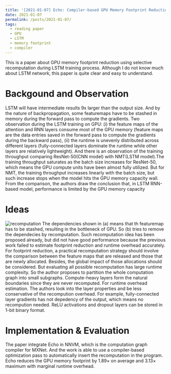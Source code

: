 ```yaml
---
title: '[2021-01-07] Echo: Compiler-based GPU Memory Footprint Reduction for LSTM RNN Training'
date: 2021-01-07
permalink: /posts/2021-01-07/
tags:
  - reading paper
  - GPU
  - LSTM
  - memory footprint
  - compiler
---
```


This is a paper about GPU memory footprint reduction using selective recomputation during LSTM training process. Although I do not know much about LSTM network, this paper is quite clear and easy to understand.

# Backgound and Observation
LSTM will have intermediate results 9x larger than the output size. And by the nature of backpropagation, some featuremaps have to be stashed in memory during the forward pass to compute the gradients.
Two observation during the LSTM training on GPU:
(i) the feature maps of the attention and RNN layers consume most of the GPU memory (feature maps are the data entries saved in the forward pass to compute the gradients during the backward pass), 
(ii) the runtime is unevenly distributed across different layers (fully-connected
layers dominate the runtime while other layers are relatively lightweight).
And there is an observation of the training throughput comparing ResNet-50(CNN model) with NMT(LSTM model).The training throughput saturates as the batch size increases for ResNet-50, which means the GPU compute units have been almost fully utilized. But for NMT, the training throughput increases linearly with the batch size, but such increase stops when the model hits the GPU memory capacity wall. From the comparison, the authors draw the conclusion that, in LSTM RNN-based model, performance is limited by the GPU memory capacity

# Ideas
![recomputation](../../images/Echo_recomputation.png)
The dependencies shown in (a) means that th featuremap has to be stashed, resulting in the bottleneck of GPU. So (b) tries to remove the dependecies by recomputation. Such recomputation idea has been proposed already, but did not have good performance because the previous work failed to estimate footprint reduction and runtime overhead accurately.
For footprint reduction, a practical recomputation strategy should involve the comparison between the feature maps that are released and those that are newly allocated. Besides, the global impact of those allocations should be considered. But evaluating all possible recomputation has large runtime complexity. So the author proposes to partition the whole computation graph into small subgraphs. Compute-heavy layers form the natural boundaries since they are never recomputed.
For runtime overhead estimation. The authors look into the layer properties and be less conservative of the recompution overhead. For example, fully-connected layer gradients has not depedency of the output, which means no recompution needed. ReLU activations and dropout layers can be stored in 1-bit binary format.

# Implementation & Evaluation
The paper integrate Echo in NNVM, which is the computation graph compiler for MXNet. And the work is able to use a compiler-based optimization pass to automatically insert the recomputation in the program. 
Echo reduces the GPU memory footprint by 1.89× on average and 3.13× maximum with marginal runtime overhead.


